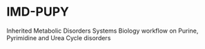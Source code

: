 # IMD-PUPY
Inherited Metabolic Disorders Systems Biology workflow on Purine, Pyrimidine and Urea Cycle disorders
